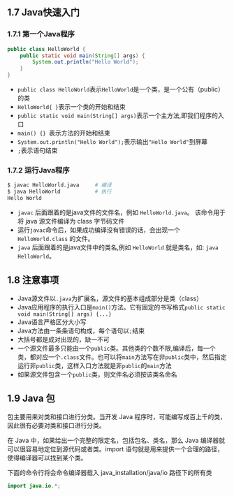 ## 1.7 Java快速入门

### 1.7.1 第一个Java程序

~~~java
public class HelloWorld {
    public static void main(String[] args) {
        System.out.println("Hello World");
    }
}
~~~

- `public class HelloWorld`表示`HelloWorld`是一个类，是一个公有（public）的类
- `HelloWorld{ }`表示一个类的开始和结束
- `public static void main(String[] args)`表示一个主方法,即我们程序的入口
- `main() {} `表示方法的开始和结束
- `System.out.println("Hello World");`表示输出`"Hello World"`到屏幕
- `;`表示语句结束

### 1.7.2 运行Java程序

~~~bash
$ javac HelloWorld.java		# 编译
$ java HelloWorld			# 执行
Hello World
~~~

- `javac` 后面跟着的是java文件的文件名，例如 `HelloWorld.java`。 该命令用于将 java 源文件编译为 class 字节码文件
- 运行`javac`命令后，如果成功编译没有错误的话，会出现一个 `HelloWorld.class` 的文件。
- `java` 后面跟着的是java文件中的类名,例如 `HelloWorld` 就是类名，如: `java HelloWorld`。

## 1.8 注意事项

- Java源文件以`.java`为扩展名，源文件的基本组成部分是类（class）
- Java应用程序的执行入口是`main()`方法。它有固定的书写格式`public static void main(String[] args) {...}`
- Java语言严格区分大小写
- Java方法由一条条语句构成，每个语句以`;`结束
- 大括号都是成对出现的，缺一不可
- 一个源文件最多只能由一个`public`类。其他类的个数不限,编译后，每一个类，都对应一个`.class`文件。也可以将`main`方法写在非`public`类中，然后指定运行非`public`类，这样入口方法就是非`public`的`main`方法
- 如果源文件包含一个`public`类，则文件名必须按该类名命名

## 1.9 Java 包

包主要用来对类和接口进行分类。当开发 Java 程序时，可能编写成百上千的类，因此很有必要对类和接口进行分类。

 在 Java 中，如果给出一个完整的限定名，包括包名、类名，那么 Java 编译器就可以很容易地定位到源代码或者类。import 语句就是用来提供一个合理的路径，使得编译器可以找到某个类。

下面的命令行将会命令编译器载入 java_installation/java/io 路径下的所有类

~~~java
import java.io.*;
~~~

